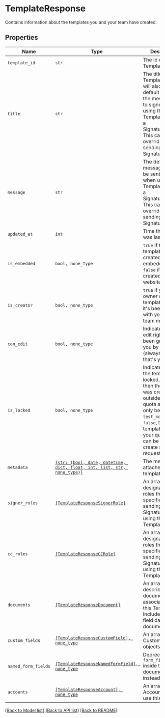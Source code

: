 # TemplateResponse

Contains information about the templates you and your team have created.

## Properties

| Name | Type | Description | Notes |
| ---- | ---- | ----------- | ----- |
| `template_id` | ```str``` |  The id of the Template.  |  |
| `title` | ```str``` |  The title of the Template. This will also be the default subject of the message sent to signers when using this Template to send a SignatureRequest. This can be overridden when sending the SignatureRequest.  |  |
| `message` | ```str``` |  The default message that will be sent to signers when using this Template to send a SignatureRequest. This can be overridden when sending the SignatureRequest.  |  |
| `updated_at` | ```int``` |  Time the template was last updated.  |  |
| `is_embedded` | ```bool, none_type``` |  `true` if this template was created using an embedded flow, `false` if it was created on our website.  |  |
| `is_creator` | ```bool, none_type``` |  `true` if you are the owner of this template, `false` if it&#39;s been shared with you by a team member.  |  |
| `can_edit` | ```bool, none_type``` |  Indicates whether edit rights have been granted to you by the owner (always `true` if that&#39;s you).  |  |
| `is_locked` | ```bool, none_type``` |  Indicates whether the template is locked. If `true`, then the template was created outside your quota and can only be used in `test_mode`. If `false`, then the template is within your quota and can be used to create signature requests.  |  |
| `metadata` | [```{str: (bool, date, datetime, dict, float, int, list, str, none_type)}```](.md) |  The metadata attached to the template.  |  |
| `signer_roles` | [```[TemplateResponseSignerRole]```](TemplateResponseSignerRole.md) |  An array of the designated signer roles that must be specified when sending a SignatureRequest using this Template.  |  |
| `cc_roles` | [```[TemplateResponseCCRole]```](TemplateResponseCCRole.md) |  An array of the designated CC roles that must be specified when sending a SignatureRequest using this Template.  |  |
| `documents` | [```[TemplateResponseDocument]```](TemplateResponseDocument.md) |  An array describing each document associated with this Template. Includes form field data for each document.  |  |
| `custom_fields` | [```[TemplateResponseCustomField], none_type```](TemplateResponseCustomField.md) |  An array of Custom Field objects.  |  |
| `named_form_fields` | [```[TemplateResponseNamedFormField], none_type```](TemplateResponseNamedFormField.md) |  Deprecated. Use `form_fields` inside the [documents](https://developers.hellosign.com/api/reference/operation/templateGet/#!c&#x3D;200&amp;path&#x3D;template/documents&amp;t&#x3D;response) array instead.  |  |
| `accounts` | [```[TemplateResponseAccount], none_type```](TemplateResponseAccount.md) |  An array of the Accounts that can use this Template.  |  |


[[Back to Model list]](../README.md#documentation-for-models) [[Back to API list]](../README.md#documentation-for-api-endpoints) [[Back to README]](../README.md)


